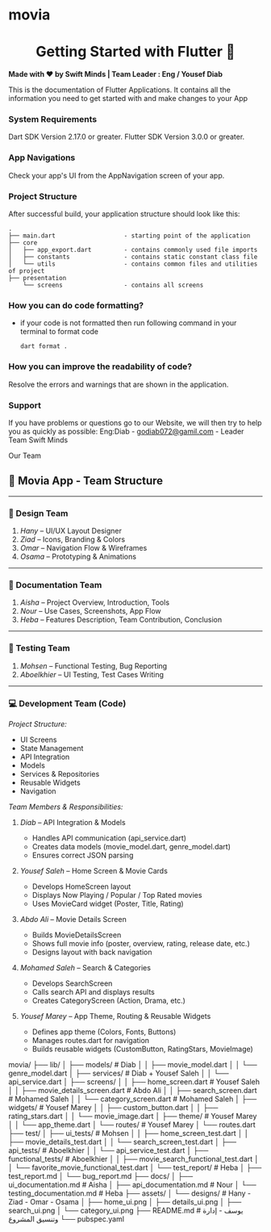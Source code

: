 
# movia

<div>
  <h1 align="center">Getting Started with Flutter 🚀 </h1>
  <strong>
    Made with ❤️ by Swift Minds | Team Leader  : Eng / Yousef Diab
  </strong>
  <p>
    This is the documentation of Flutter Applications.
    It contains all the information you need to get started with
    and make changes to your App
  </p>
</div>


### System Requirements

Dart SDK Version 2.17.0 or greater.
Flutter SDK Version 3.0.0 or greater.


### App Navigations

Check your app's UI from the AppNavigation screen of your app.

### Project Structure
After successful build, your application structure should look like this:
    
```
.
├── main.dart                   - starting point of the application
├── core
│   ├── app_export.dart         - contains commonly used file imports                
│   ├── constants               - contains static constant class file
│   └── utils                   - contains common files and utilities of project
├── presentation               
    └── screens                 - contains all screens
```
### How you can do code formatting?

- if your code is not formatted then run following command in your terminal to format code
  ```
  dart format .
  ```

### How you can improve the readability of code?

Resolve the errors and warnings that are shown in the application.

### Support

If you have problems or questions go to our Website, we will then try to help you as quickly as possible: Eng:Diab -  godiab072@gamil.com - Leader Team Swift Minds


Our Team

## 📱 Movia App - Team Structure

---

### 🎨 Design Team
1. *Hany* – UI/UX Layout Designer  
2. *Ziad* – Icons, Branding & Colors  
3. *Omar* – Navigation Flow & Wireframes  
4. *Osama* – Prototyping & Animations  

---

### 📄 Documentation Team
1. *Aisha* – Project Overview, Introduction, Tools  
2. *Nour* – Use Cases, Screenshots, App Flow  
3. *Heba* – Features Description, Team Contribution, Conclusion  

---

### 🧪 Testing Team
1. *Mohsen* – Functional Testing, Bug Reporting  
2. *Aboelkhier* – UI Testing, Test Cases Writing  

---

### 💻 Development Team (Code)
*Project Structure:*
- UI Screens
- State Management
- API Integration
- Models
- Services & Repositories
- Reusable Widgets
- Navigation

*Team Members & Responsibilities:*

1. *Diab* – API Integration & Models  
   - Handles API communication (api_service.dart)  
   - Creates data models (movie_model.dart, genre_model.dart)  
   - Ensures correct JSON parsing  

2. *Yousef Saleh* – Home Screen & Movie Cards  
   - Develops HomeScreen layout  
   - Displays Now Playing / Popular / Top Rated movies  
   - Uses MovieCard widget (Poster, Title, Rating)  

3. *Abdo Ali* – Movie Details Screen  
   - Builds MovieDetailsScreen  
   - Shows full movie info (poster, overview, rating, release date, etc.)  
   - Designs layout with back navigation  

4. *Mohamed Saleh* – Search & Categories  
   - Develops SearchScreen  
   - Calls search API and displays results  
   - Creates CategoryScreen (Action, Drama, etc.)  

5. *Yousef Marey* – App Theme, Routing & Reusable Widgets  
   - Defines app theme (Colors, Fonts, Buttons)  
   - Manages routes.dart for navigation  
   - Builds reusable widgets (CustomButton, RatingStars, MovieImage)

   
movia/
├── lib/
│   ├── models/                          # Diab
│   │   ├── movie_model.dart
│   │   └── genre_model.dart
│   ├── services/                        # Diab + Yousef Saleh
│   │   └── api_service.dart
│   ├── screens/
│   │   ├── home_screen.dart             # Yousef Saleh
│   │   ├── movie_details_screen.dart    # Abdo Ali
│   │   ├── search_screen.dart           # Mohamed Saleh
│   │   └── category_screen.dart         # Mohamed Saleh
│   ├── widgets/                         # Yousef Marey
│   │   ├── custom_button.dart
│   │   ├── rating_stars.dart
│   │   └── movie_image.dart
│   ├── theme/                           # Yousef Marey
│   │   └── app_theme.dart
│   └── routes/                          # Yousef Marey
│       └── routes.dart
├── test/
│   ├── ui_tests/                        # Mohsen
│   │   ├── home_screen_test.dart
│   │   ├── movie_details_test.dart
│   │   └── search_screen_test.dart
│   ├── api_tests/                       # Aboelkhier
│   │   └── api_service_test.dart
│   ├── functional_tests/               # Aboelkhier
│   │   ├── movie_search_functional_test.dart
│   │   └── favorite_movie_functional_test.dart
│   └── test_report/                    # Heba
│       ├── test_report.md
│       └── bug_report.md
├── docs/
│   ├── ui_documentation.md             # Aisha
│   ├── api_documentation.md            # Nour
│   └── testing_documentation.md        # Heba
├── assets/
│   └── designs/                        # Hany - Ziad - Omar - Osama
│       ├── home_ui.png
│       ├── details_ui.png
│       ├── search_ui.png
│       └── category_ui.png
├── README.md                           # يوسف - إدارة وتنسيق المشروع
└── pubspec.yaml



